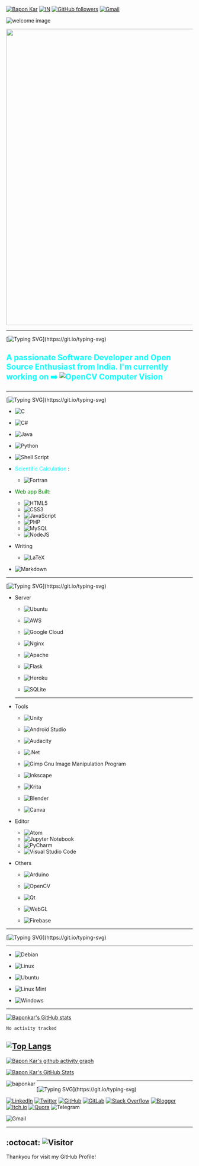 
[![Bapon Kar](https://img.shields.io/badge/Kar%20-maker?style=social&logo=github&logoColor=blue&label=Bapon&labelColor=white&color=blue)](https://github.com/baponkar) 
[![IN](https://img.shields.io/badge/%F0%9F%87%AE%F0%9F%87%B3-maker?style=plastic&color=blue
)](https://en.wikipedia.org/wiki/India)
[![GitHub followers](https://img.shields.io/github/followers/baponkar?style=social)](https://github.com/baponkar?tab=followers)
[![Gmail](https://img.shields.io/badge/Gmail-maker?style=plastic&logo=gmail&color=black)](mailto:baponkar@gmail.com)



![welcome image](gif/welcome.gif)

<p align="center">
  <img width="800" src="gif/baponkar.gif">
</p>



<!--p align="center">
    <img width="800" src="gif/header.gif" alt="Header">
</p-->

---
  
[![Typing SVG](https://readme-typing-svg.demolab.com/?lines=Hello+there!+👋;)](https://git.io/typing-svg)

## <span style="color:cyan">A passionate Software Developer and Open Source Enthusiast from India. I'm currently working on ➡️  <img>![OpenCV](https://img.shields.io/badge/opencv-%23white.svg?style=plastic&logo=opencv&logoColor=white) Computer Vision </span>

---


<!--Languages-->

[![Typing SVG](https://readme-typing-svg.demolab.com/?lines=📙Languages...;)](https://git.io/typing-svg)


* ![C](https://img.shields.io/badge/c-%2300599C.svg?style=plastic&logo=c&logoColor=white)

- ![C#](https://img.shields.io/badge/c%23-%23239120.svg?style=plastice&logo=c-sharp&logoColor=white)

- ![Java](https://img.shields.io/badge/java-%23ED8B00.svg?style=plastic&logo=java&logoColor=white)



- ![Python](https://img.shields.io/badge/python-3670A0?style=for-the-badge&logo=python&logoColor=ffdd54)

- ![Shell Script](https://img.shields.io/badge/shell_script-%23121011.svg?style=for-the-badge&logo=gnu-bash&logoColor=white)

* <span style="color:cyan"> Scientific Calculation </span> :
  - ![Fortran](https://img.shields.io/badge/Fortran-%23734F96.svg?style=for-the-badge&logo=fortran&logoColor=white)

* <span style="color:green">Web app Built:</span>
  - ![HTML5](https://img.shields.io/badge/html5-%23E34F26.svg?style=for-the-badge&logo=html5&logoColor=white)
  - ![CSS3](https://img.shields.io/badge/css3-%231572B6.svg?style=for-the-badge&logo=css3&logoColor=white)
  - ![JavaScript](https://img.shields.io/badge/javascript-%23F7DF1E.svg?style=for-the-badge&logo=javascript&logoColor=black)
  - ![PHP](https://img.shields.io/badge/php-%23777BB4.svg?style=for-the-badge&logo=php&logoColor=white)
  - ![MySQL](https://img.shields.io/badge/mysql-%2300f.svg?style=for-the-badge&logo=mysql&logoColor=white)
  - ![NodeJS](https://img.shields.io/badge/node.js-6DA55F?style=for-the-badge&logo=node.js&logoColor=white)

* Writing 
  - ![LaTeX](https://img.shields.io/badge/latex-%23008080.svg?style=for-the-badge&logo=latex&logoColor=white)
- ![Markdown](https://img.shields.io/badge/markdown-%23000000.svg?style=for-the-badge&logo=markdown&logoColor=white)




---
<!--Previous Working Experiences-->
[![Typing SVG](https://readme-typing-svg.demolab.com/?lines=👩‍🔧Previous+Working+experiences...;)](https://git.io/typing-svg)

* Server
  - ![Ubuntu](https://img.shields.io/badge/Ubuntu-E95420?style=for-the-badge&logo=ubuntu&logoColor=white)
  - ![AWS](https://img.shields.io/badge/aws-%23232F3E.svg?style=for-the-badge&logo=amazon-aws&logoColor=white)

  - ![Google Cloud](https://img.shields.io/badge/google%20cloud-%234285F4.svg?style=for-the-badge&logo=google-cloud&logoColor=white)

  - ![Nginx](https://img.shields.io/badge/nginx-%23009639.svg?style=for-the-badge&logo=nginx&logoColor=white)

  - ![Apache](https://img.shields.io/badge/apache-%23D42029.svg?style=for-the-badge&logo=apache&logoColor=white)

  - ![Flask](https://img.shields.io/badge/flask-%23000.svg?style=for-the-badge&logo=flask&logoColor=white)


  - ![Heroku](https://img.shields.io/badge/heroku-%23430098.svg?style=for-the-badge&logo=heroku&logoColor=white)

  - ![SQLite](https://img.shields.io/badge/sqlite-%2307405e.svg?style=for-the-badge&logo=sqlite&logoColor=white)

  ------------------------------------------------

* Tools
  - ![Unity](https://img.shields.io/badge/unity-%23000000.svg?style=for-the-badge&logo=unity&logoColor=white)

  - ![Android Studio](https://img.shields.io/badge/Android%20Studio-3DDC84.svg?style=for-the-badge&logo=android-studio&logoColor=white)

  - ![Audacity](https://img.shields.io/badge/Audacity-0000CC?style=for-the-badge&logo=audacity&logoColor=white)

  - ![.Net](https://img.shields.io/badge/.NET-5C2D91?style=for-the-badge&logo=.net&logoColor=white)



  - ![Gimp Gnu Image Manipulation Program](https://img.shields.io/badge/Gimp-657D8B?style=for-the-badge&logo=gimp&logoColor=FFFFFF)
  - ![Inkscape](https://img.shields.io/badge/Inkscape-e0e0e0?style=for-the-badge&logo=inkscape&logoColor=080A13)
  - ![Krita](https://img.shields.io/badge/Krita-203759?style=for-the-badge&logo=krita&logoColor=EEF37B)

  - ![Blender](https://img.shields.io/badge/blender-%23F5792A.svg?style=for-the-badge&logo=blender&logoColor=white)
  - ![Canva](https://img.shields.io/badge/Canva-%2300C4CC.svg?style=for-the-badge&logo=Canva&logoColor=white)




* Editor
  * ![Atom](https://img.shields.io/badge/Atom-%2366595C.svg?style=for-the-badge&logo=atom&logoColor=white)
  * ![Jupyter Notebook](https://img.shields.io/badge/jupyter-%23FA0F00.svg?style=for-the-badge&logo=jupyter&logoColor=white)
  * ![PyCharm](https://img.shields.io/badge/pycharm-143?style=for-the-badge&logo=pycharm&logoColor=black&color=black&labelColor=green)
  * ![Visual Studio Code](https://img.shields.io/badge/Visual%20Studio%20Code-0078d7.svg?style=for-the-badge&logo=visual-studio-code&logoColor=white)

* Others 

  - ![Arduino](https://img.shields.io/badge/-Arduino-00979D?style=for-the-badge&logo=Arduino&logoColor=white)


  - ![OpenCV](https://img.shields.io/badge/opencv-%23white.svg?style=for-the-badge&logo=opencv&logoColor=white)
  - ![Qt](https://img.shields.io/badge/Qt-%23217346.svg?style=for-the-badge&logo=Qt&logoColor=white)
  - ![WebGL](https://img.shields.io/badge/WebGL-990000?logo=webgl&logoColor=white&style=for-the-badge)
  - ![Firebase](https://img.shields.io/badge/Firebase-039BE5?style=for-the-badge&logo=Firebase&logoColor=white)

---
<!--Platforms-->

[![Typing SVG](https://readme-typing-svg.demolab.com/?lines=💻Operating+Systems...;)](https://git.io/typing-svg)

-----------------------------------------------------
- ![Debian](https://img.shields.io/badge/Debian-D70A53?style=for-the-badge&logo=debian&logoColor=white)

- ![Linux](https://img.shields.io/badge/Linux-FCC624?style=for-the-badge&logo=linux&logoColor=black)

- ![Ubuntu](https://img.shields.io/badge/Ubuntu-E95420?style=for-the-badge&logo=ubuntu&logoColor=white)

- ![Linux Mint](https://img.shields.io/badge/Linux%20Mint-87CF3E?style=for-the-badge&logo=Linux%20Mint&logoColor=white)

- ![Windows](https://img.shields.io/badge/Windows-0078D6?style=for-the-badge&logo=windows&logoColor=white) 


------------------------------------------------------

[![Baponkar's GitHub stats](https://github-readme-stats.vercel.app/api?username=baponkar&theme=gruvbox)](https://github.com/anuraghazra/github-readme-stats)

<!--START_SECTION:waka-->

```text
No activity tracked
```

<!--END_SECTION:waka-->

<!---Github Stats--->

[![Top Langs](https://github-readme-stats.vercel.app/api/top-langs/?username=baponkar&layout=compact&theme=gruvbox)](https://github.com/anuraghazra/github-readme-stats)
---
[![Bapon Kar's github activity graph](https://github-readme-activity-graph.vercel.app/graph?username=baponkar&theme=react-dark)](https://github.com/ashutosh00710/github-readme-activity-graph)


[![Bapon Kar's GitHub Stats](https://github-readme-stats.vercel.app/api?username=baponkar&show_icons=true&locale=en&theme=react-dark)](https://github.com/ashutosh00710/github-readme-activity-graph)



<p><img align="left" src="https://github-readme-streak-stats.herokuapp.com/?user=baponkar&" alt="baponkar" /></p>



---
<!--Contacts-->
[![Typing SVG](https://readme-typing-svg.demolab.com/?lines=📱Contacts...;)](https://git.io/typing-svg)

[![LinkedIn](https://img.shields.io/badge/linkedin-%230077B5.svg?style=for-the-badge&logo=linkedin&logoColor=white)](https://in.linkedin.com/in/bapon-kar-815098200)
[![Twitter](https://img.shields.io/badge/Twitter-%231DA1F2.svg?style=for-the-badge&logo=Twitter&logoColor=white)](https://twitter.com/kar_bapon?t=PiaWOuxSinQnhstAmYQRaA&s=08)
[![GitHub](https://img.shields.io/badge/github-%23121011.svg?style=for-the-badge&logo=github&logoColor=white)](https://github.com/baponkar)
[![GitLab](https://img.shields.io/badge/gitlab-%23181717.svg?style=for-the-badge&logo=gitlab&logoColor=white)](https://gitlab.com/baponkar)
[![Stack Overflow](https://img.shields.io/badge/-Stackoverflow-FE7A16?style=for-the-badge&logo=stack-overflow&logoColor=white)](https://stackoverflow.com/users/7037351/baponkar)
[![Blogger](https://img.shields.io/badge/Blogger-FF5722?style=for-the-badge&logo=blogger&logoColor=white)](https://baponkar.blogspot.com)
[![Itch.io](https://img.shields.io/badge/Itch-%23FF0B34.svg?style=for-the-badge&logo=Itch.io&logoColor=white)](https://baponkar.itch.io)
[![Quora](https://img.shields.io/badge/Quora-%23B92B27.svg?style=for-the-badge&logo=Quora&logoColor=white)](https://www.quora.com/profile/Bapon-Kar-1)
![Telegram](https://img.shields.io/badge/Telegram-2CA5E0?style=for-the-badge&logo=telegram&logoColor=white)


![Gmail](https://img.shields.io/badge/Gmail-baponkar%40gmail.com-red?logo=gmail)

---
:octocat: ![Visitor](https://komarev.com/ghpvc/?username=baponkar&label=Profile%20views&color=0e75b6&style=flat)
---

Thankyou for visit my GitHub Profile!






